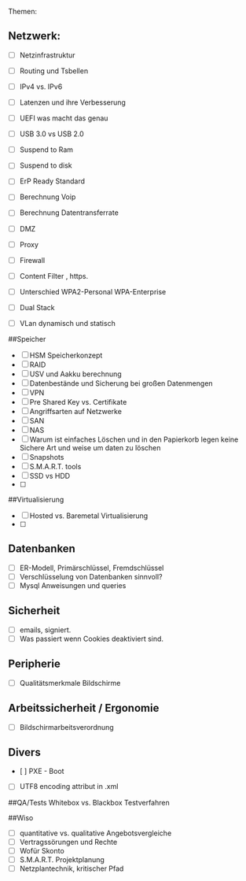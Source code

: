 Themen: 
## Netzwerk:
- [ ] Netzinfrastruktur
- [ ] Routing und Tsbellen 
- [ ] IPv4 vs. IPv6
- [ ] Latenzen und ihre Verbesserung
- [ ] UEFI was macht das genau
- [ ] USB 3.0 vs USB 2.0
- [ ] Suspend to Ram
- [ ] Suspend to disk
- [ ] ErP Ready Standard
- [ ] Berechnung Voip 
- [ ] Berechnung Datentransferrate
- [ ] DMZ
- [ ] Proxy
- [ ] Firewall
- [ ] Content Filter , https.
- [ ] Unterschied WPA2-Personal WPA-Enterprise
- [ ] Dual Stack
- [ ] VLan dynamisch und statisch


##Speicher
- [ ] HSM Speicherkonzept
- [ ] RAID
- [ ] USV und Aakku berechnung
- [ ] Datenbestände und Sicherung bei großen Datenmengen
- [ ] VPN
- [ ] Pre Shared Key vs. Certifikate
- [ ] Angriffsarten auf Netzwerke
- [ ] SAN
- [ ] NAS
- [ ] Warum ist einfaches Löschen und in den Papierkorb legen keine Sichere Art und weise um daten zu löschen
- [ ] Snapshots
- [ ] S.M.A.R.T. tools
- [ ] SSD vs HDD
- [ ]

##Virtualisierung
- [ ] Hosted vs. Baremetal Virtualisierung
- [ ] 

## Datenbanken 
- [ ] ER-Modell, Primärschlüssel, Fremdschlüssel
- [ ] Verschlüsselung von Datenbanken sinnvoll?
- [ ] Mysql Anweisungen und queries

## Sicherheit 
- [ ] emails, signiert.
- [ ] Was passiert wenn Cookies deaktiviert sind.

## Peripherie 
- [ ] Qualitätsmerkmale Bildschirme

## Arbeitssicherheit / Ergonomie
- [ ] Bildschirmarbeitsverordnung

## Divers
- [ ] PXE - Boot
- [ ] UTF8 encoding attribut in .xml

##QA/Tests
Whitebox vs. Blackbox Testverfahren

##Wiso 

- [ ] quantitative vs. qualitative Angebotsvergleiche
- [ ] Vertragssörungen und Rechte
- [ ] Wofür Skonto 
- [ ] S.M.A.R.T. Projektplanung
- [ ] Netzplantechnik, kritischer Pfad
